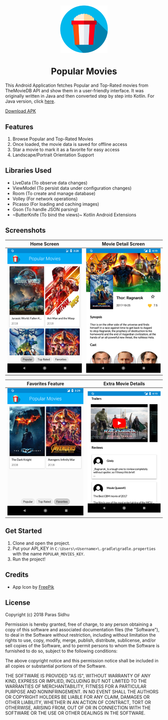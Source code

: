 <p align="center">
<img src="app/src/main/res/drawable/app_icon.png" width=30%/>
</p>

<h1 align="center">Popular Movies</h1>

This Android Application fetches Popular and Top-Rated movies from TheMovieDB API and show them in a user-friendly interface. It was originally written in Java and then converted step by step into Kotlin. For Java version, click <a href="https://github.com/sidhuparas/PopularMovies/tree/7ff1e7e699c5a111287a4a127e58373da65032b2">here</a>.

<a href="http://downloadinformer.com/downloads/pop-mov.apk">Download APK</a>

## Features

1. Browse Popular and Top-Rated Movies
2. Once loaded, the movie data is saved for offline access
3. Star a movie to mark it as a favorite for easy access
4. Landscape/Portrait Orientation Support

## Libraries Used

- LiveData (To observe data changes)
- ViewModel (To persist data under configuration changes)
- Room (To create and manage database)
- Volley (For network operations)
- Picasso (For loading and caching images)
- Gson (To handle JSON parsing)
- ~ButterKnife (To bind the views)~ Kotlin Android Extensions


## Screenshots

Home Screen             |  Movie Detail Screen
:-------------------------:|:-------------------------:
<img src="screenshots/1.png"/>   |  <img src="screenshots/3.png"/>

Favorites Feature            |  Extra Movie Details
:-------------------------:|:-------------------------:
<img src="screenshots/2.png"/>  | <img src="screenshots/4.png"/> 

## Get Started

1. Clone and open the project.
2. Put your API_KEY in `C:\Users\<Username>\.gradle\gradle.properties` with the name `POPULAR_MOVIES_KEY`.
3. Run the project!

## Credits

- App Icon by <a href="https://www.freepik.com/">FreePik</a>

## License

Copyright (c) 2018 Paras Sidhu

Permission is hereby granted, free of charge, to any person obtaining a copy
of this software and associated documentation files (the "Software"), to deal
in the Software without restriction, including without limitation the rights
to use, copy, modify, merge, publish, distribute, sublicense, and/or sell
copies of the Software, and to permit persons to whom the Software is
furnished to do so, subject to the following conditions:

The above copyright notice and this permission notice shall be included in all
copies or substantial portions of the Software.

THE SOFTWARE IS PROVIDED "AS IS", WITHOUT WARRANTY OF ANY KIND, EXPRESS OR
IMPLIED, INCLUDING BUT NOT LIMITED TO THE WARRANTIES OF MERCHANTABILITY,
FITNESS FOR A PARTICULAR PURPOSE AND NONINFRINGEMENT. IN NO EVENT SHALL THE
AUTHORS OR COPYRIGHT HOLDERS BE LIABLE FOR ANY CLAIM, DAMAGES OR OTHER
LIABILITY, WHETHER IN AN ACTION OF CONTRACT, TORT OR OTHERWISE, ARISING FROM,
OUT OF OR IN CONNECTION WITH THE SOFTWARE OR THE USE OR OTHER DEALINGS IN THE
SOFTWARE.
